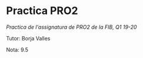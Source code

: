 # Practica PRO2

_Practica de l'assignatura de PRO2 de la FIB, Q1 19-20_

Tutor: Borja Valles

Nota: 9.5



